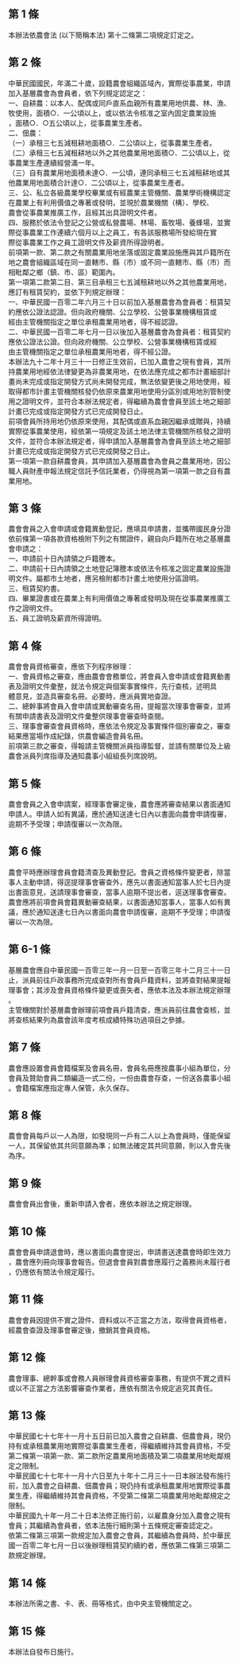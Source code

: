 第 1 條
-------
本辦法依農會法 (以下簡稱本法) 第十二條第二項規定訂定之。

第 2 條
-------
中華民國國民，年滿二十歲，設籍農會組織區域內，實際從事農業，申請  
加入基層農會為會員者，依下列規定認定之：  
一、自耕農：以本人、配偶或同戶直系血親所有農業用地供農、林、漁、  
    牧使用，面積○．一公頃以上，或以依法令核准之室內固定農業設施  
    ，面積○．○五公頃以上，從事農業生產者。  
二、佃農：  
（一）承租三七五減租耕地面積○．二公頃以上，從事農業生產者。  
（二）承租三七五減租耕地以外之其他農業用地面積○．二公頃以上，從  
      事農業生產連續經營滿一年。  
（三）自有農業用地面積未達○．一公頃，連同承租三七五減租耕地或其  
      他農業用地面積合計達○．二公頃以上，從事農業生產者。  
三、公、私立各級農業學校畢業或有經農業主管機關、農業學術機構認定  
    在農業上有利用價值之專著或發明，並現於農業機關（構）、學校、  
    農會從事農業推廣工作，且經其出具證明文件者。  
四、服務於依法令登記之公營或私營農場、林場、畜牧場、養蜂場，並實  
    際從事農業工作連續六個月以上之員工，有各該服務場所發給現在實  
    際從事農業工作之員工證明文件及薪資所得證明者。  
前項第一款、第二款之有關農業用地坐落或固定農業設施應與其戶籍所在  
地之農會組織區域在同一直轄市、縣（市）或不同一直轄市、縣（市）而  
相毗鄰之鄉（鎮、市、區）範圍內。  
第一項第二款第二目、第三目承租三七五減租耕地以外之其他農業用地，  
應訂有租賃契約，並依下列規定辦理：  
一、中華民國一百零二年六月三十日以前加入基層農會為會員者：租賃契  
    約應依公證法認證。但向政府機關、公立學校、公營事業機構租賃或  
    經由主管機關指定之單位承租農業用地者，得不經認證。  
二、中華民國一百零二年七月一日以後加入基層農會為會員者：租賃契約  
    應依公證法公證。但向政府機關、公立學校、公營事業機構租賃或經  
    由主管機關指定之單位承租農業用地者，得不經公證。  
本辦法九十二年十月三十一日修正生效前，已加入農會之現有會員，其所  
持農業用地經依法律變更為非農業用地，在依法應完成之都市計畫細部計  
畫尚未完成或指定開發方式尚未開發完成，無法依變更後之用地使用，經  
取得都市計畫主管機關核發仍依原來農業用地使用分區別或用地別管制使  
用之證明文件，並符合本辦法規定者，得繼續為農會會員至該土地之細部  
計畫已完成或指定開發方式已完成開發日止。  
前項會員所持用地仍依原來使用，其配偶或直系血親因繼承或贈與，持續  
實際從事農業使用，經依第一項規定及該土地法律主管機關所核發之證明  
文件，並符合本辦法規定者，得申請加入基層農會為會員至該土地之細部  
計畫已完成或指定開發方式已完成開發之日止。  
第一項第一款自耕農會員，其申請加入基層農會為會員之農業用地，因公  
職人員財產申報法規定信託予信託業者，仍得視為第一項第一款之自有農  
業用地。

第 3 條
-------
農會會員之入會申請或會籍異動登記，應填具申請書，並攜帶國民身分證  
依前條第一項各款資格檢附下列之有關證件，親自向戶籍所在地之基層農  
會申請之：  
一、申請前十日內請領之戶籍謄本。  
二、申請前十日內請領之土地登記簿謄本或依法令核准之固定農業設施證  
    明文件。屬都市土地者，應另檢附都市計畫土地使用分區證明。  
三、租賃契約書。  
四、畢業證書或在農業上有利用價值之專著或發明及現在從事農業推廣工  
    作之證明文件。  
五、員工證明及薪資所得證明。

第 4 條
-------
農會會員資格審查，應依下列程序辦理：  
一、會員資格之審查，應由農會會務單位，將會員入會申請或會籍異動書  
    表及證明文件彙整，就法令規定與個案事實條件，先行查核，述明具  
    體意見，並造具審查名冊。必要時，應派員實地查證。  
二、總幹事將會員入會申請或異動審查名冊，提報當次理事會審查，並將  
    有關申請書表及證明文件彙整供理事會審查時查閱。  
三、理事會審查會員資格時，應依法令規定及事實條件個別審查之，審查  
    結果應當場作成紀錄，供農會編造會員名冊。  
前項第三款之審查，得報請主管機關派員指導監督，並請有關單位及上級  
農會派員列席指導及通知農事小組組長列席說明。

第 5 條
-------
農會會員之入會申請案，經理事會審定後，農會應將審查結果以書面通知  
申請人。申請人如有異議，應於通知送達七日內以書面向農會申請復審，  
逾期不予受理；申請復審以一次為限。

第 6 條
-------
農會平時應辦理會員會籍清查及異動登記。會員之資格條件變更者，除當  
事人主動申請，得逕提理事會審查外，應先以書面通知當事人於七日內提  
出書面意見，送請理事會審查，當事人逾期不提出者，逕送理事會審查。  
農會應將前項會員會籍異動審查結果，以書面通知當事人，當事人如有異  
議，應於通知送達七日內以書面向農會申請復審，逾期不予受理；申請復  
審以一次為限。

第 6-1 條
---------
基層農會應自中華民國一百零三年一月一日至一百零三年十二月三十一日  
止，派員前往戶政事務所完成查對所有會員戶籍資料，並將查對結果提報  
理事會；其涉及會員資格條件變更或喪失者，應依本法及本辦法規定辦理  
。  
主管機關對於基層農會辦理前項會員戶籍清查，應派員前往農會查核，並  
將查核結果列為農會該年度考核成績特殊功過項目之參據。

第 7 條
-------
農會應設置會員會籍檔案及會員名冊，會員名冊應按農事小組為單位，分  
會員及贊助會員二類編造一式二份，一份由農會存查，一份送各農事小組  
。會籍檔案應指定專人保管，永久保存。

第 8 條
-------
農會會員每戶以一人為限，如發現同一戶有二人以上為會員時，僅能保留  
一人，其保留依其共同意願為準；如無法確定其共同意願，則以入會先後  
為序。

第 9 條
-------
農會會員出會後，重新申請入會者，應依本辦法之規定辦理。

第 10 條
--------
農會會員申請退會時，應以書面向農會提出，申請書送達農會時即生效力  
，農會應列冊向理事會報告。但退會會員對農會應履行之義務尚未履行者  
，仍應依有關法令規定履行。

第 11 條
--------
農會會員因提供不實之證件、資料或以不正當之方法，取得會員資格者，  
經農會查證及理事會審定後，撤銷其會員資格。

第 12 條
--------
農會理事、總幹事或會務人員辦理會員資格審查事務，有提供不實之資料  
或以不正當之方法影響審查作業者，應依有關法令規定追究其責任。

第 13 條
--------
中華民國七十七年十一月十五日前已加入農會之自耕農、佃農會員，現仍  
持有或承租農業用地實際從事農業生產者，得繼續維持其會員資格，不受  
第二條第一項第一款、第二款所定農業用地面積及第二項農業用地毗鄰規  
定之限制。  
中華民國七十七年十一月十六日至九十年十二月三十一日本辦法發布施行  
前，加入農會之自耕農、佃農會員；現仍持有或承租農業用地實際從事農  
業生產，得繼續維持其會員資格，不受第二條第二項農業用地毗鄰規定之  
限制。  
中華民國九十年一月二十日本法修正施行前，以雇農身分加入農會之現有  
會員；其繼續為會員者，依本法施行細則第十五條規定審查認定之。  
依第二條第三項第一款規定加入農會之會員，其繼續為會員時，於中華民  
國一百零二年七月一日以後辦理租賃契約續約者，應依第二條第三項第二  
款規定辦理。

第 14 條
--------
本辦法所需之書、卡、表、冊等格式，由中央主管機關定之。

第 15 條
--------
本辦法自發布日施行。


